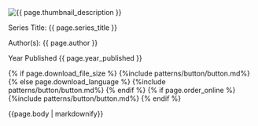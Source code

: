 <div class="resource-group">
    <div class="publication-info grid-row grid-gap-lg">
      <div class="desktop:grid-col-4"> <img src="{{ page.thumbnail_url }}" alt="{{ page.thumbnail_description }}" /></div>
      <div class="resources-body desktop:grid-col-8">
          <p style="margin-bottom: 0.5rem;"><span class="pub-details">Series Title:</span> {{ page.series_title }}</p>
          <p><span class="pub-details">Author(s):</span> {{ page.author }}</p>
          <p><span class="pub-details">Year Published</span> {{ page.year_published }}</p>
          {% if page.download_file_size %}
            <span class="download">{%include patterns/button/button.md%}</span>
          {% else page.download_language %}
            <span class="download">{%include patterns/button/button.md%}</span>
          {% endif %}
          {% if page.order_online %}
            <span class="download">{%include patterns/button/button.md%}</span>
          {% endif %}
      </div>
    </div>
    <div class="body-content">
      <p>{{page.body | markdownify}}</p>
    </div>
  </div>
</div>